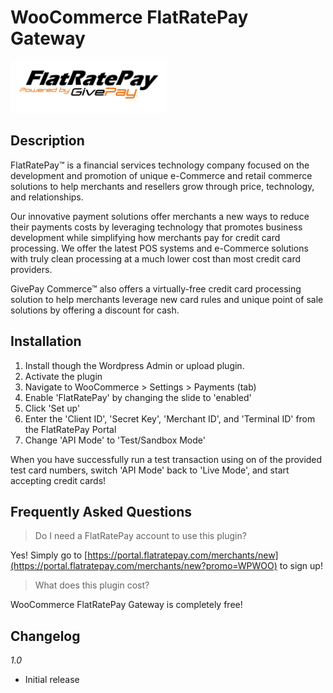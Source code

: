 # WooCommerce FlatRatePay Gateway

<img src="https://github.com/GivePay/WooCommerce-FlatRatePay-Gateway/raw/master/FlatRatePay/img/logo.png" width=250/>

## Description

FlatRatePay™ is a financial services technology company focused on the development and promotion of unique e-Commerce and retail commerce solutions to help merchants and resellers grow through price, technology, and relationships.

Our innovative payment solutions offer merchants a new ways to reduce their payments costs by leveraging technology that promotes business development while simplifying how merchants pay for credit card processing. We offer the latest POS systems and e-Commerce solutions with truly clean processing at a much lower cost than most credit card providers.

GivePay Commerce™ also offers a virtually-free credit card processing solution to help merchants leverage new card rules and unique point of sale solutions by offering a discount for cash.

## Installation

1. Install though the Wordpress Admin or upload plugin.
1. Activate the plugin
1. Navigate to WooCommerce > Settings > Payments (tab)
1. Enable 'FlatRatePay' by changing the slide to 'enabled'
1. Click 'Set up'
1. Enter the 'Client ID', 'Secret Key', 'Merchant ID', and 'Terminal ID' from the FlatRatePay Portal
1. Change 'API Mode' to 'Test/Sandbox Mode'

When you have successfully run a test transaction using on of the provided test card numbers, switch 'API Mode' back to 'Live Mode', and start accepting credit cards!

## Frequently Asked Questions

> Do I need a FlatRatePay account to use this plugin?

Yes! Simply go to [https://portal.flatratepay.com/merchants/new](https://portal.flatratepay.com/merchants/new?promo=WPWOO) to sign up!

> What does this plugin cost?

WooCommerce FlatRatePay Gateway is completely free!

## Changelog

*1.0*

* Initial release